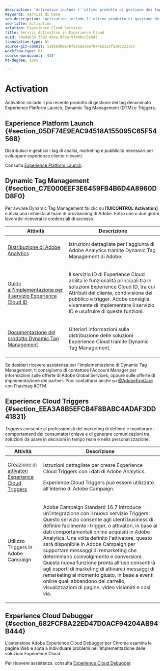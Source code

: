 ```yaml
---
description: 'Activation include l''ultimo prodotto di gestione dei tag: Experience Platform Launch. Dynamic Tag Management (DTM) e Triggers.'
keywords: servizi di base
seo-description: 'Activation include l''ultimo prodotto di gestione dei tag: Experience Platform Launch. Dynamic Tag Management (DTM) e Triggers.'
seo-title: Activation
solution: Experience Cloud Services
title: Servizi Activation in Experience Cloud
uuid: 54ada638-3592-49ee-930a-9f44bcc5e5d3
translation-type: ht
source-git-commit: 119bbd98e78fe55ae30ef874e2125fa196221363
workflow-type: ht
source-wordcount: '440'
ht-degree: 100%

---
```



# Activation

Activation include il più recente prodotto di gestione dei tag denominato Experience Platform Launch, Dynamic Tag Management (DTM) e Triggers.

## Experience Platform Launch {#section_05DF74E9EAC94518A155095C65F54568}

Distribuisci e gestisci i tag di analisi, marketing e pubblicità necessari per sviluppare esperienze cliente rilevanti.

Consulta [Experience Platform Launch](https://docs.adobe.com/content/help/it-IT/launch/using/intro/get-started/quick-start.html).

## Dynamic Tag Management {#section_C7E000EEF3E6459FB4B6D4A8960DD8F0}

Per avviare Dynamic Tag Management fai clic su **[!UICONTROL Activation]** e invia una richiesta al team di provisioning di Adobe. Entro uno o due giorni lavorativi riceverai le credenziali di accesso.

<table id="table_3241FF7CA0B242BFAFC68362A62AA0C7"> 
 <thead> 
  <tr> 
   <th colname="col1" class="entry"> Attività </th> 
   <th colname="col2" class="entry"> Descrizione </th> 
  </tr> 
 </thead>
 <tbody> 
  <tr> 
   <td colname="col1"> <p> <a href="https://docs.adobe.com/content/help/it-IT/dtm/using/tools/analytics-dtm.html" format="html" scope="external"> Distribuzione di Adobe Analytics </a> </p> </td> 
   <td colname="col2"> <p> Istruzioni dettagliate per l'aggiunta di Adobe Analytics tramite Dynamic Tag Management di Adobe. </p> </td> 
  </tr> 
  <tr> 
   <td colname="col1"> <p> <a href="https://docs.adobe.com/content/help/en/id-service/using/implementation-guides/implementation-guides.html" format="html" scope="external"> Guide all'implementazione per il servizio Experience Cloud ID </a> </p> </td> 
   <td colname="col2"> <p>Il servizio ID di Experience Cloud abilita le funzionalità principali tra le soluzioni Experience Cloud ID, tra cui Attributi del cliente, condivisione del pubblico e trigger. Adobe consiglia vivamente di implementare il servizio ID e usufruire di queste funzioni. </p> </td> 
  </tr> 
  <tr> 
   <td colname="col1"> <p> <a href="https://docs.adobe.com/content/help/it-IT/dtm/using/dtm-home.html" format="https" scope="external"> Documentazione del prodotto Dynamic Tag Management </a> </p> </td> 
   <td colname="col2"> <p>Ulteriori informazioni sulla distribuzione delle soluzioni Experience Cloud tramite Dynamic Tag Management. </p> </td>
  </tr> 
 </tbody> 
</table>

Se desideri ricevere assistenza per l&#39;implementazione di Dynamic Tag Management, ti consigliamo di contattare l&#39;Account Manager per informazioni sulle offerte di Adobe Global Services, oppure sulle offerte di implementazione dei partner. Puoi contattarci anche su [@AdobeExpCare](https://twitter.com/AdobeExpCare) con l&#39;hashtag #DTM.

## Experience Cloud Triggers {#section_EEA3A8B5EFCB4F8BABC4ADAF3DD41831}

*Triggers* consente ai professionisti del marketing di definire e monitorare i comportamenti dei consumatori chiave e di generare comunicazioni tra soluzioni da usare in decisioni in tempo reale e nella personalizzazione.

<table id="table_AF6842470172429EA97C9B02163BD0C3"> 
 <thead> 
  <tr> 
   <th colname="col1" class="entry"> Attività </th>
   <th colname="col2" class="entry"> Descrizione </th>
  </tr> 
 </thead>
 <tbody> 
  <tr> 
   <td colname="col1"> <p> <a href="../activation/triggers.md#concept_887B30241B3E4DB0A2553B2996E2D4FB" format="dita" scope="local"> Creazione di attivatori Experience Cloud Triggers </a> </p> </td> 
   <td colname="col2"> <p> Istruzioni dettagliate per creare Experience Cloud Triggers con i dati di Adobe Analytics. </p> <p>Experience Cloud Triggers può essere utilizzato all'interno di Adobe Campaign. </p> </td>
  </tr>
  <tr> 
   <td colname="col1"> <p>Utilizzo Triggers in Adobe Campaign </p> </td> 
   <td colname="col2"> <p> Adobe Campaign Standard 16.7 introduce un'integrazione con il nuovo servizio Triggers. Questo servizio consente agli utenti business di definire facilmente i trigger, o attivatori, in base ai dati comportamentali online acquisiti in Adobe Analytics. Una volta definito l'attivatore, questo sarà disponibile in Adobe Campaign per supportare messaggi di remarketing che determinano coinvolgimento e conversioni. Questa nuova funzione pronta all'uso consentirà agli esperti di marketing di attivare i messaggi di remarketing al momento giusto, in base a eventi online quali abbandono del carrello, visualizzazioni di pagine, video visionati e così via. </p> </td>
  </tr>
 </tbody>
</table>


## Experience Cloud Debugger {#section_682FCF8A22ED47D0ACF94204AB94B444}

L&#39;estensione Adobe Experience Cloud Debugger per Chrome esamina le pagine Web e aiuta a individuare problemi nell&#39;implementazione delle soluzioni Experience Cloud.

Per ricevere assistenza, consulta [Experience Cloud Debugger](https://docs.adobe.com/content/help/it-IT/debugger/using/experience-cloud-debugger.html).
